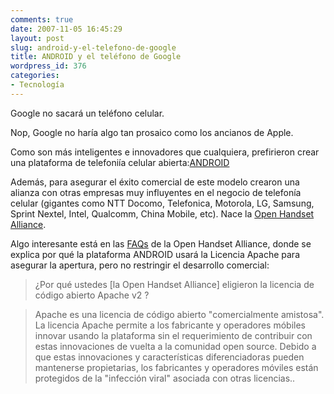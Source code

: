 ```yaml
---
comments: true
date: 2007-11-05 16:45:29
layout: post
slug: android-y-el-telefono-de-google
title: ANDROID y el teléfono de Google
wordpress_id: 376
categories:
- Tecnología
---
```


Google no sacará un teléfono celular.

Nop, Google no haría algo tan prosaico como los ancianos de Apple.

Como son más inteligentes e innovadores que cualquiera, prefirieron crear una plataforma de telefoniía celular abierta:[ANDROID](http://www.openhandsetalliance.com/android_overview.html)

Además, para asegurar el éxito comercial de este modelo crearon una alianza con otras empresas muy influyentes en el negocio de telefonía celular (gigantes como NTT Docomo, Telefonica, Motorola, LG, Samsung, Sprint Nextel, Intel, Qualcomm, China Mobile, etc). Nace la [Open Handset Alliance](http://www.openhandsetalliance.com/oha_members.html).

Algo interesante está en las [FAQs](http://www.openhandsetalliance.com/android_faq.html) de la Open Handset Alliance, donde se explica por qué la plataforma ANDROID usará la Licencia Apache para asegurar la apertura, pero no restringir el desarrollo comercial:

> ¿Por qué ustedes [la Open Handset Alliance] eligieron la licencia de código abierto Apache v2 ?

> Apache es una licencia de código abierto "comercialmente amistosa". La licencia Apache permite a los fabricante y operadores móbiles innovar usando la plataforma sin el requerimiento de contribuir con estas innovaciones de vuelta a la comunidad open source. Debido a que estas innovaciones y características diferenciadoras pueden mantenerse propietarias, los fabricantes y operadores móviles están protegidos de la "infección viral" asociada con otras licencias..



